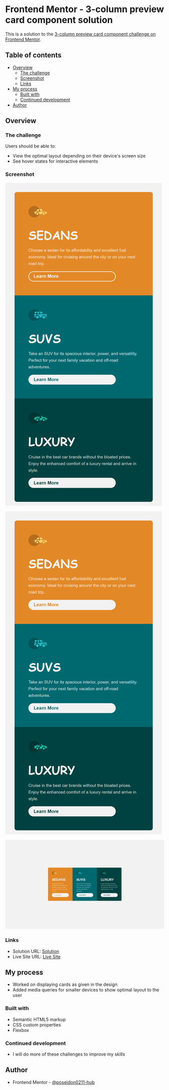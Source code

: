 # Frontend Mentor - 3-column preview card component solution

This is a solution to the [3-column preview card component challenge on Frontend Mentor](https://www.frontendmentor.io/challenges/3column-preview-card-component-pH92eAR2-). 

## Table of contents

- [Overview](#overview)
  - [The challenge](#the-challenge)
  - [Screenshot](#screenshot)
  - [Links](#links)
- [My process](#my-process)
  - [Built with](#built-with)
  - [Continued development](#continued-development)
- [Author](#author)


## Overview

### The challenge

Users should be able to:

- View the optimal layout depending on their device's screen size
- See hover states for interactive elements

### Screenshot

![Active](/Screenshots/Active.png)

![Mobile](/Screenshots/Mobile.png)

![Desktop](/Screenshots/Desktop.png)



### Links

- Solution URL: <a href="https://poseidon0211-hub.github.io/3-column-preview-card-component-main/" target="_blank" rel="noreferrer"> Solution </a>
- Live Site URL: <a href="https://cool-lebkuchen-b5d056.netlify.app/" target="_blank" rel="noreferrer">Live Site </a>


## My process

- Worked on displaying cards as given in the design
- Added media queries for smaller devices to show optimal layout to the user

### Built with

- Semantic HTML5 markup
- CSS custom properties
- Flexbox


### Continued development

- I will do more of these challenges to improve my skills


## Author

- Frontend Mentor - <a href="https://www.frontendmentor.io/profile/poseidon0211-hub" target="_blank" rel="noreferrer">@poseidon0211-hub</a>

